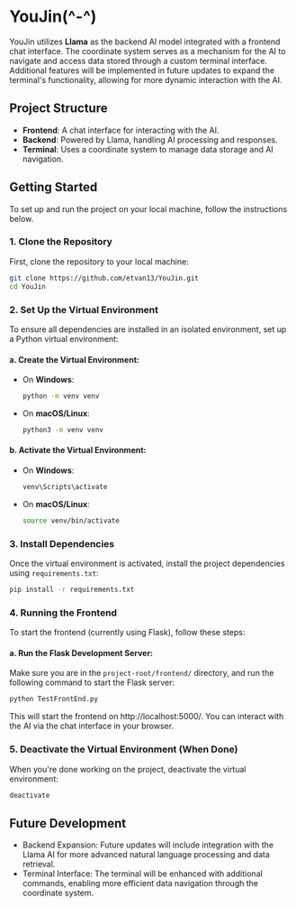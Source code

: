 # YouJin(^-^)

YouJin utilizes **Llama** as the backend AI model integrated with a frontend chat interface. The coordinate system serves as a mechanism for the AI to navigate and access data stored through a custom terminal interface. Additional features will be implemented in future updates to expand the terminal's functionality, allowing for more dynamic interaction with the AI.

## Project Structure
- **Frontend**: A chat interface for interacting with the AI.
- **Backend**: Powered by Llama, handling AI processing and responses.
- **Terminal**: Uses a coordinate system to manage data storage and AI navigation.

## Getting Started

To set up and run the project on your local machine, follow the instructions below.

### 1. Clone the Repository

First, clone the repository to your local machine:

```bash
git clone https://github.com/etvan13/YouJin.git
cd YouJin
```

### 2. Set Up the Virtual Environment

To ensure all dependencies are installed in an isolated environment, set up a Python virtual environment:

#### a. Create the Virtual Environment:

- On **Windows**:

    ```bash
    python -m venv venv
    ```

- On **macOS/Linux**:

    ```bash
    python3 -m venv venv
    ```

#### b. Activate the Virtual Environment:

- On **Windows**:

    ```bash
    venv\Scripts\activate
    ```

- On **macOS/Linux**:

    ```bash
    source venv/bin/activate
    ```

### 3. Install Dependencies

Once the virtual environment is activated, install the project dependencies using `requirements.txt`:

```bash
pip install -r requirements.txt
```

### 4. Running the Frontend

To start the frontend (currently using Flask), follow these steps:

#### a. Run the Flask Development Server:

Make sure you are in the `project-root/frontend/` directory, and run the following command to start the Flask server:

```bash
python TestFrontEnd.py
```

This will start the frontend on http://localhost:5000/. You can interact with the AI via the chat interface in your browser.

### 5. Deactivate the Virtual Environment (When Done)

When you're done working on the project, deactivate the virtual environment:
```bash
deactivate
```

## Future Development

* Backend Expansion: Future updates will include integration with the Llama AI for more advanced natural language processing and data retrieval.
* Terminal Interface: The terminal will be enhanced with additional commands, enabling more efficient data navigation through the coordinate system.
